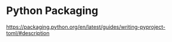 # Python Packaging

<https://packaging.python.org/en/latest/guides/writing-pyproject-toml/#description>